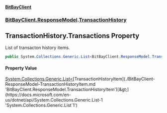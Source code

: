 #### [BitBayClient](./index.md 'index')
### [BitBayClient.ResponseModel](./BitBayClient-ResponseModel.md 'BitBayClient.ResponseModel').[TransactionHistory](./BitBayClient-ResponseModel-TransactionHistory.md 'BitBayClient.ResponseModel.TransactionHistory')
## TransactionHistory.Transactions Property
List of transacton history items.  
```csharp
public System.Collections.Generic.List<BitBayClient.ResponseModel.TransactionHistoryItem> Transactions { get; set; }
```
#### Property Value
[System.Collections.Generic.List&lt;](https://docs.microsoft.com/en-us/dotnet/api/System.Collections.Generic.List-1 'System.Collections.Generic.List`1')[TransactionHistoryItem](./BitBayClient-ResponseModel-TransactionHistoryItem.md 'BitBayClient.ResponseModel.TransactionHistoryItem')[&gt;](https://docs.microsoft.com/en-us/dotnet/api/System.Collections.Generic.List-1 'System.Collections.Generic.List`1')  
